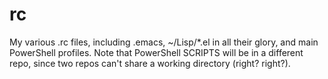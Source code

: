 rc
==

My various .rc files, including .emacs, ~/Lisp/*.el in all their glory, and main PowerShell profiles.  Note that PowerShell SCRIPTS will be in a different repo, since two repos can't share a working directory (right? right?).
